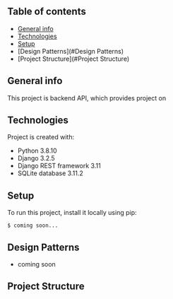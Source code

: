 ## Table of contents
* [General info](#general-info)
* [Technologies](#technologies)
* [Setup](#setup)
* [Design Patterns](#Design Patterns)
* [Project Structure](#Project Structure)

## General info
This project is backend API, which provides project on 
	
## Technologies
Project is created with:
* Python 3.8.10
* Django 3.2.5
* Django REST framework 3.11
* SQLite database 3.11.2
	
## Setup
To run this project, install it locally using pip:

```
$ coming soon...
```

## Design Patterns
* coming soon

## Project Structure
